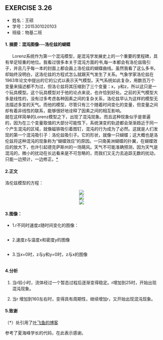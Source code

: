  ## EXERCISE 3.26
* 姓名：王硕
* 学号：2015301020103
* 班级：物基二班    
#### 1. 摘要：混沌图像---洛伦兹的蝴蝶
      Lorenz系统作为第一个混沌模型，是混沌学发展史上的一个重要的里程碑，具有举足轻重的地位。我看过很多本关于混沌方面的书,每一本都会有洛伦兹吸引子，并且几乎每一本的封面上都会画上洛伦兹的蝴蝶曲线。虽然我看了这么多书，却始终没明白，这洛伦兹的方程式怎么就跟天气发生了关系。气象学家洛伦兹在1963年论文中提出的它的公式以表示天气模型。天气系统如此复杂，用数百万个变量来描述都不为过，但洛仑兹将其压缩到了三个变量：x，y和z，所以这只是一个玩具模型。这个玩具模型对于他的论点来说，也许恰到好处。之前的天气模型大多是线性的，没有过多考虑各种因素之间的复杂关系，洛伦兹早认为这样的模型无法描述多变的天气。而他的模型，尽管只有三个随着时间变化的变量，但变量之间却有着非线性的联系，能够很好地诠释了因素之间的相互影响。        
    就在这样简单的Lorenz模型之下，出现了混沌现象。而且这种现象似乎是普遍的，因为在三个变量取值的大部分可能性下，系统演变的轨迹都会渐渐趋近于同一个产生混沌的区域，就像磁铁吸引着图钉，混沌的行为成为了必然。这就是人们发现的第一个混沌吸引子：洛伦兹吸引子。它的形状，就像一只蝴蝶；这大概也是洛伦兹将这种混沌的现象称为“蝴蝶效应”的原因。一只南美洲蝴蝶的扑翼，在蝴蝶效应的放大下，也许引起德克萨斯州的一场飓风。天气不可能准确预测，因为天气是混沌的，微小的扰动在长远看来是不可忽略的，而我们又无力去追踪无数的扰动，只能一边预计，一边修正。[*](http://www.cnblogs.com/WhyEngine/p/4308445.html)    
  
#### 2.正文
洛伦兹模型的方程：      

<div align=center>     
<img src="http://latex.codecogs.com/gif.latex?\frac{\mathrm{d}\,x}{\mathrm{d}\,t}=\sigma\,(y-x)">        
</div>    
<div align=center>

 <img src="http://latex.codecogs.com/gif.latex?\frac{\mathrm{d}\,y}{\mathrm{d}\,t}=-xz+rx-y">         
 </div>    
 <div align=center>

 <img src="http://latex.codecogs.com/gif.latex?\frac{\mathrm{d}\,z}{\mathrm{d}\,x}=xy-bz">         
</div>    

#### 3.图像：    

* 1.r不同时速度z随时间变化的图像：    
    
![]()    

* 2.速度z与温度x和密度y的图像    
    
![]()     
     
* 3.当x=0时，z与y和y=0时，z与x的图像    
    
![]()     













#### 4.分析    
 1. 当r较小时，流体经过一个暂态过程后逐渐变得稳定。r增加到25时，开始出现混沌现象。    
 
 2. 当r 增加到160左右时，变得具有周期性，继续增加r，又开始出现混沌现象。

#### 5.致谢
（*）处引用了[叶飞鱼的博客](http://www.cnblogs.com/WhyEngine/p/4308445.html)     

参考了夏海峰学长的代码，在此表示感谢。
